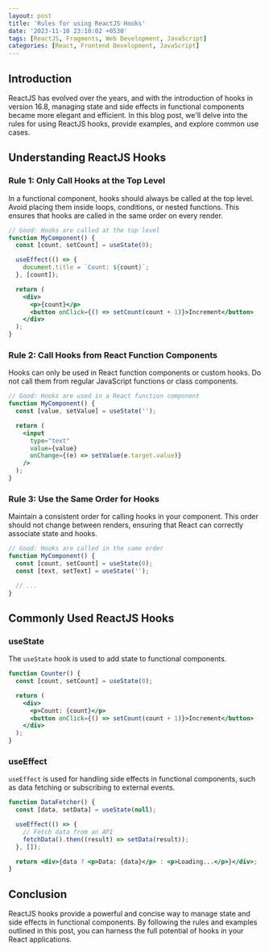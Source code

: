 ```yaml
---
layout: post
title: 'Rules for using ReactJS Hooks'
date: '2023-11-10 23:10:02 +0530'
tags: [ReactJS, Fragments, Web Development, JavaScript]
categories: [React, Frontend Development, JavaScript]
---
```


## Introduction

ReactJS has evolved over the years, and with the introduction of hooks in version 16.8, managing state and side effects in functional components became more elegant and efficient. In this blog post, we'll delve into the rules for using ReactJS hooks, provide examples, and explore common use cases.

## Understanding ReactJS Hooks

### Rule 1: Only Call Hooks at the Top Level

In a functional component, hooks should always be called at the top level. Avoid placing them inside loops, conditions, or nested functions. This ensures that hooks are called in the same order on every render.

```jsx
// Good: Hooks are called at the top level
function MyComponent() {
  const [count, setCount] = useState(0);

  useEffect(() => {
    document.title = `Count: ${count}`;
  }, [count]);

  return (
    <div>
      <p>{count}</p>
      <button onClick={() => setCount(count + 1)}>Increment</button>
    </div>
  );
}
```

### Rule 2: Call Hooks from React Function Components

Hooks can only be used in React function components or custom hooks. Do not call them from regular JavaScript functions or class components.

```jsx
// Good: Hooks are used in a React function component
function MyComponent() {
  const [value, setValue] = useState('');

  return (
    <input
      type="text"
      value={value}
      onChange={(e) => setValue(e.target.value)}
    />
  );
}
```

### Rule 3: Use the Same Order for Hooks

Maintain a consistent order for calling hooks in your component. This order should not change between renders, ensuring that React can correctly associate state and hooks.

```jsx
// Good: Hooks are called in the same order
function MyComponent() {
  const [count, setCount] = useState(0);
  const [text, setText] = useState('');

  // ...
}
```

## Commonly Used ReactJS Hooks

### useState

The `useState` hook is used to add state to functional components.

```jsx
function Counter() {
  const [count, setCount] = useState(0);

  return (
    <div>
      <p>Count: {count}</p>
      <button onClick={() => setCount(count + 1)}>Increment</button>
    </div>
  );
}
```

### useEffect

`useEffect` is used for handling side effects in functional components, such as data fetching or subscribing to external events.

```jsx
function DataFetcher() {
  const [data, setData] = useState(null);

  useEffect(() => {
    // Fetch data from an API
    fetchData().then((result) => setData(result));
  }, []);

  return <div>{data ? <p>Data: {data}</p> : <p>Loading...</p>}</div>;
}
```

## Conclusion

ReactJS hooks provide a powerful and concise way to manage state and side effects in functional components. By following the rules and examples outlined in this post, you can harness the full potential of hooks in your React applications.